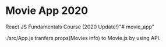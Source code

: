 # Movie App 2020

React JS Fundamentals Course (2020 Update!)"# movie_app" 

./src/App.js tranfers props(Movies info) to Movie.js by using API.

